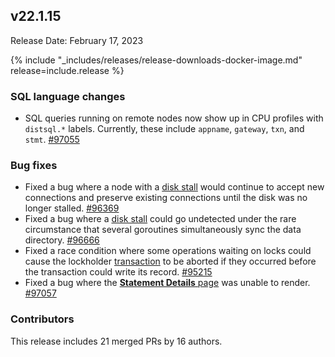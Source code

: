 ## v22.1.15

Release Date: February 17, 2023

{% include "_includes/releases/release-downloads-docker-image.md" release=include.release %}

<h3 id="v22-1-15-sql-language-changes">SQL language changes</h3>

- SQL queries running on remote nodes now show up in CPU profiles with `distsql.*` labels. Currently, these include `appname`, `gateway`, `txn`, and `stmt`. [#97055][#97055]

<h3 id="v22-1-15-bug-fixes">Bug fixes</h3>

- Fixed a bug where a node with a [disk stall](https://www.cockroachlabs.com/docs/v22.1/cluster-setup-troubleshooting#disk-stalls) would continue to accept new connections and preserve existing connections until the disk was no longer stalled. [#96369][#96369]
- Fixed a bug where a [disk stall](https://www.cockroachlabs.com/docs/v22.1/cluster-setup-troubleshooting#disk-stalls) could go undetected under the rare circumstance that several goroutines simultaneously sync the data directory. [#96666][#96666]
- Fixed a race condition where some operations waiting on locks could cause the lockholder [transaction](https://www.cockroachlabs.com/docs/v22.1/transactions) to be aborted if they occurred before the transaction could write its record. [#95215][#95215]
- Fixed a bug where the [**Statement Details** page](https://www.cockroachlabs.com/docs/v22.1/ui-statements-page#statement-details-page) was unable to render. [#97057][#97057]

<div class="release-note-contributors" markdown="1">

<h3 id="v22-1-15-contributors">Contributors</h3>

This release includes 21 merged PRs by 16 authors.

</div>

[#95215]: https://github.com/cockroachdb/cockroach/pull/95215
[#96296]: https://github.com/cockroachdb/cockroach/pull/96296
[#96369]: https://github.com/cockroachdb/cockroach/pull/96369
[#96666]: https://github.com/cockroachdb/cockroach/pull/96666
[#97055]: https://github.com/cockroachdb/cockroach/pull/97055
[#97057]: https://github.com/cockroachdb/cockroach/pull/97057
